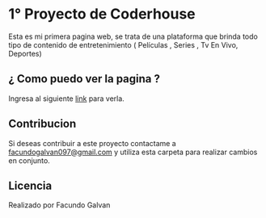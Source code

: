 # 1° Proyecto de Coderhouse

Esta es mi primera pagina web, se trata de una plataforma que brinda todo tipo de contenido de entretenimiento ( Películas , Series , Tv En Vivo, Deportes)

## ¿ Como puedo ver la pagina ?

Ingresa al siguiente [link]() para verla.


## Contribucion

Si deseas contribuir a este proyecto contactame a facundogalvan097@gmail.com y utiliza esta carpeta para realizar cambios en conjunto.

## Licencia
Realizado por Facundo Galvan

